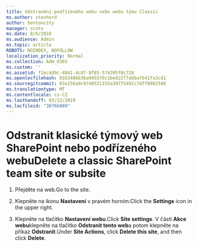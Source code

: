 ```yaml
---
title: Odstranění podřízeného webu nebo webu týmu Classic
ms.author: stevhord
author: bentoncity
manager: scotv
ms.date: 8/6/2018
ms.audience: Admin
ms.topic: article
ROBOTS: NOINDEX, NOFOLLOW
localization_priority: Normal
ms.collection: Adm_O365
ms.custom: ''
ms.assetid: f2ec4d9c-4841-4c8f-8f85-574395f8c728
ms.openlocfilehash: 0162486b36a945576c1be822f7abba7641fa3cd1
ms.sourcegitcommit: 03a156a9c9740521155a30775492c7dff0982588
ms.translationtype: MT
ms.contentlocale: cs-CZ
ms.lasthandoff: 03/22/2019
ms.locfileid: "30766089"
---
```

# <a name="delete-a-classic-sharepoint-team-site-or-subsite"></a><span data-ttu-id="97714-102">Odstranit klasické týmový web SharePoint nebo podřízeného webu</span><span class="sxs-lookup"><span data-stu-id="97714-102">Delete a classic SharePoint team site or subsite</span></span>

1. <span data-ttu-id="97714-103">Přejděte na web.</span><span class="sxs-lookup"><span data-stu-id="97714-103">Go to the site.</span></span>
    
2. <span data-ttu-id="97714-104">Klepněte na ikonu **Nastavení** v pravém horním.</span><span class="sxs-lookup"><span data-stu-id="97714-104">Click the **Settings** icon in the upper right.</span></span> 
    
3. <span data-ttu-id="97714-105">Klepněte na tlačítko **Nastavení webu**.</span><span class="sxs-lookup"><span data-stu-id="97714-105">Click **Site settings**.</span></span> <span data-ttu-id="97714-106">V části **Akce webu**klepněte na tlačítko **Odstranit tento web**a potom klepněte na příkaz **Odstranit**.</span><span class="sxs-lookup"><span data-stu-id="97714-106">Under **Site Actions**, click **Delete this site**, and then click **Delete**.</span></span>
    

